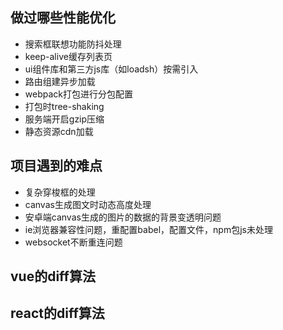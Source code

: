 ## 做过哪些性能优化
- 搜索框联想功能防抖处理
- keep-alive缓存列表页
- ui组件库和第三方js库（如loadsh）按需引入
- 路由组建异步加载
- webpack打包进行分包配置
- 打包时tree-shaking
- 服务端开启gzip压缩
- 静态资源cdn加载



## 项目遇到的难点
- 复杂穿梭框的处理
- canvas生成图文时动态高度处理
- 安卓端canvas生成的图片的数据的背景变透明问题
- ie浏览器兼容性问题，重配置babel，配置文件，npm包js未处理
- websocket不断重连问题

## vue的diff算法



## react的diff算法

